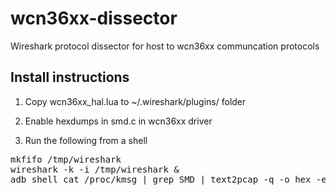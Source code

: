 wcn36xx-dissector
=================

Wireshark protocol dissector for host to wcn36xx communcation protocols

Install instructions
--------------------
1) Copy wcn36xx_hal.lua to ~/.wireshark/plugins/ folder

2) Enable hexdumps in smd.c in wcn36xx driver

3) Run the following from a shell
  <pre>mkfifo /tmp/wireshark
wireshark -k -i /tmp/wireshark &
adb shell cat /proc/kmsg | grep SMD | text2pcap -q -o hex -e 0x3660 - /tmp/wireshark</pre>

